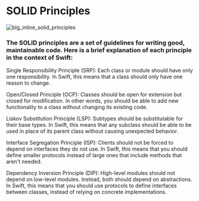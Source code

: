 # SOLID Principles

![blg_inline_solid_principles](https://github.com/vishalMalvi/SOLID-Principles-in-Swift/assets/97470591/4fba6f05-ad99-42e1-b53a-7abaced1d6f0)


### The SOLID principles are a set of guidelines for writing good, maintainable code. Here is a brief explanation of each principle in the context of Swift:

Single Responsibility Principle (SRP): Each class or module should have only one responsibility. In Swift, this means that a class should only have one reason to change.

Open/Closed Principle (OCP): Classes should be open for extension but closed for modification. In other words, you should be able to add new functionality to a class without changing its existing code.

Liskov Substitution Principle (LSP): Subtypes should be substitutable for their base types. In Swift, this means that any subclass should be able to be used in place of its parent class without causing unexpected behavior.

Interface Segregation Principle (ISP): Clients should not be forced to depend on interfaces they do not use. In Swift, this means that you should define smaller protocols instead of large ones that include methods that aren't needed.

Dependency Inversion Principle (DIP): High-level modules should not depend on low-level modules. Instead, both should depend on abstractions. In Swift, this means that you should use protocols to define interfaces between classes, instead of relying on concrete implementations.
